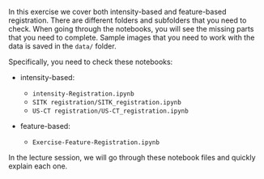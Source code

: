 In this exercise we cover both intensity-based and feature-based registration. There are different folders and subfolders 
that you need to check. When going through the notebooks, you will see the missing parts that you need to complete.
Sample images that you need to work with the data is saved in the `data/` folder.

Specifically, you need to check these notebooks:

- intensity-based:

    - `intensity-Registration.ipynb`
    - `SITK registration/SITK_registration.ipynb`
    - `US-CT registration/US-CT_registration.ipynb`
    
- feature-based:
  
    - `Exercise-Feature-Registration.ipynb`

In the lecture session, we will go through these notebook files and quickly explain each one.